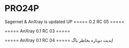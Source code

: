 # PRO24P
Sagernet &amp; AnXray is updated
UP
===== 0.2 RC 05 =====

===== AnXray 0.1 RC 03 =====

===== AnXray 0.1 RC 04 =====
اپدیت دوباره بخاطر باگ
